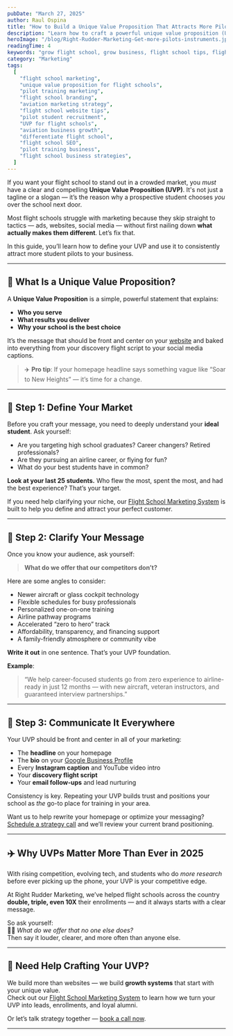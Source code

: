 ```yaml
---
pubDate: "March 27, 2025"
author: Raul Ospina
title: "How to Build a Unique Value Proposition That Attracts More Pilots"
description: "Learn how to craft a powerful unique value proposition (UVP) that sets your flight school apart, attracts more student pilots, and boosts enrollments. Actionable steps included."
heroImage: "/blog/Right-Rudder-Marketing-Get-more-pilots-instruments.jpg"
readingTime: 4
keywords: "grow flight school, grow business, flight school tips, flight school marketing, flight school business, flight school business strategies"
category: "Marketing"
tags:
  [
    "flight school marketing",
    "unique value proposition for flight schools",
    "pilot training marketing",
    "flight school branding",
    "aviation marketing strategy",
    "flight school website tips",
    "pilot student recruitment",
    "UVP for flight schools",
    "aviation business growth",
    "differentiate flight school",
    "flight school SEO",
    "pilot training business",
    "flight school business strategies",
  ]
---
```


If you want your flight school to stand out in a crowded market, you _must_ have a clear and compelling **Unique Value Proposition (UVP)**. It's not just a tagline or a slogan — it’s the reason why a prospective student chooses _you_ over the school next door.

Most flight schools struggle with marketing because they skip straight to tactics — ads, websites, social media — without first nailing down **what actually makes them different**. Let’s fix that.

In this guide, you’ll learn how to define your UVP and use it to consistently attract more student pilots to your business.

---

## 🚀 What Is a Unique Value Proposition?

A **Unique Value Proposition** is a simple, powerful statement that explains:

- **Who you serve**
- **What results you deliver**
- **Why your school is the best choice**

It’s the message that should be front and center on your [website](/marketing-system) and baked into everything from your discovery flight script to your social media captions.

> ✈️ **Pro tip**: If your homepage headline says something vague like “Soar to New Heights” — it’s time for a change.

---

## 🌟 Step 1: Define Your Market

Before you craft your message, you need to deeply understand your **ideal student**. Ask yourself:

- Are you targeting high school graduates? Career changers? Retired professionals?
- Are they pursuing an airline career, or flying for fun?
- What do your best students have in common?

**Look at your last 25 students.** Who flew the most, spent the most, and had the best experience? That’s your target.

If you need help clarifying your niche, our [Flight School Marketing System](/marketing-system) is built to help you define and attract your perfect customer.

---

## 💬 Step 2: Clarify Your Message

Once you know your audience, ask yourself:

> **What do we offer that our competitors don’t?**

Here are some angles to consider:

- Newer aircraft or glass cockpit technology
- Flexible schedules for busy professionals
- Personalized one-on-one training
- Airline pathway programs
- Accelerated “zero to hero” track
- Affordability, transparency, and financing support
- A family-friendly atmosphere or community vibe

**Write it out** in one sentence. That’s your UVP foundation.

**Example**:

> “We help career-focused students go from zero experience to airline-ready in just 12 months — with new aircraft, veteran instructors, and guaranteed interview partnerships.”

---

## 🧲 Step 3: Communicate It Everywhere

Your UVP should be front and center in all of your marketing:

- The **headline** on your homepage
- The **bio** on your [Google Business Profile](/how-to-optimize-google-my-business-2025)
- Every **Instagram caption** and YouTube video intro
- Your **discovery flight script**
- Your **email follow-ups** and lead nurturing

Consistency is key. Repeating your UVP builds trust and positions your school as _the_ go-to place for training in your area.

Want us to help rewrite your homepage or optimize your messaging? [Schedule a strategy call](/schedule-call/) and we’ll review your current brand positioning.

---

## ✈️ Why UVPs Matter More Than Ever in 2025

With rising competition, evolving tech, and students who do _more research_ before ever picking up the phone, your UVP is your competitive edge.

At Right Rudder Marketing, we’ve helped flight schools across the country **double, triple, even 10X** their enrollments — and it always starts with a clear message.

So ask yourself:  
🧑‍💼 _What do we offer that no one else does?_  
Then say it louder, clearer, and more often than anyone else.

---

## 🔧 Need Help Crafting Your UVP?

We build more than websites — we build **growth systems** that start with your unique value.  
Check out our [Flight School Marketing System](/marketing-system) to learn how we turn your UVP into leads, enrollments, and loyal alumni.

Or let’s talk strategy together — [book a call now](/schedule-call/).

---
